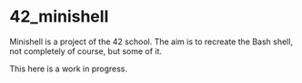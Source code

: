# 42_minishell

Minishell is a project of the 42 school. The aim is to recreate the Bash shell, not completely of course, but some of it.

This here is a work in progress.

